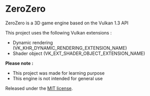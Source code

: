 # ZeroZero

ZeroZero is a 3D game engine based on the Vulkan 1.3 API

This project uses the following Vulkan extensions :

- Dynamic rendering (VK_KHR_DYNAMIC_RENDERING_EXTENSION_NAME)
- Shader object (VK_EXT_SHADER_OBJECT_EXTENSION_NAME)

**Please note :**
- This project was made for learning purpose
- This engine is not intended for general use

Released under the [MIT license](https://github.com/HenriMichelon/zero_zero/blob/main/LICENCE.txt).